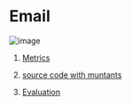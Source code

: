 # Email

![image](https://raw.githubusercontent.com/test4cc/vamos2020/master/featureModel/Email.JPG)

1. [Metrics](https://github.com/test4cc/vamos2020/blob/master/metrics/Email.csv)
 
2. [source code with muntants](https://github.com/test4cc/vamos2020/tree/master/dataset_with_mutant/email)

3. [Evaluation](https://github.com/test4cc/vamos2020/tree/master/workspace_IncLing/email)

